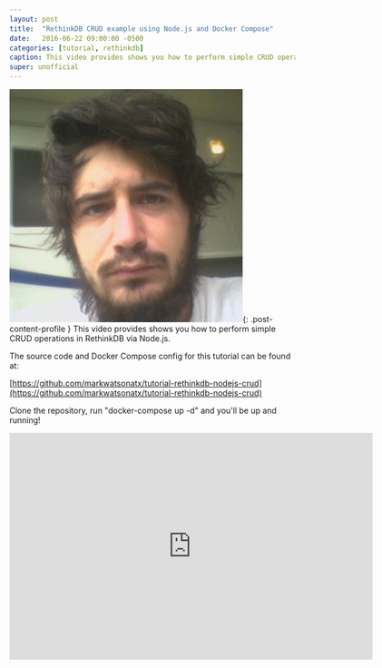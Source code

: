 ```yaml
---
layout: post
title:  "RethinkDB CRUD example using Node.js and Docker Compose"
date:   2016-06-22 09:00:00 -0500
categories: [tutorial, rethinkdb]
caption: This video provides shows you how to perform simple CRUD operations in RethinkDB via Node.js.
super: unofficial
---
```


![Super Unofficial](/img/profile0.jpg){: .post-content-profile } This video provides shows you how to perform simple CRUD operations in RethinkDB via Node.js. 

The source code and Docker Compose config for this tutorial can be found at:

[https://github.com/markwatsonatx/tutorial-rethinkdb-nodejs-crud](https://github.com/markwatsonatx/tutorial-rethinkdb-nodejs-crud)

Clone the repository, run "docker-compose up -d" and you'll be up and running!

<iframe width="640" height="400" src="https://www.youtube.com/embed/2CJtBQ0rOYc" frameborder="0" allowfullscreen></iframe>